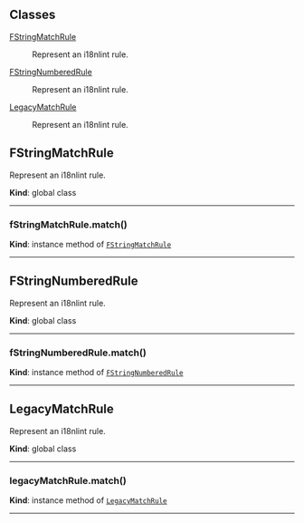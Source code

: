 ## Classes

<dl>
<dt><a href="#FStringMatchRule">FStringMatchRule</a></dt>
<dd><p>Represent an i18nlint rule.</p>
</dd>
<dt><a href="#FStringNumberedRule">FStringNumberedRule</a></dt>
<dd><p>Represent an i18nlint rule.</p>
</dd>
<dt><a href="#LegacyMatchRule">LegacyMatchRule</a></dt>
<dd><p>Represent an i18nlint rule.</p>
</dd>
</dl>

<a name="FStringMatchRule"></a>

## FStringMatchRule
Represent an i18nlint rule.

**Kind**: global class  

* * *

<a name="FStringMatchRule+match"></a>

### fStringMatchRule.match()
**Kind**: instance method of [<code>FStringMatchRule</code>](#FStringMatchRule)  

* * *

<a name="FStringNumberedRule"></a>

## FStringNumberedRule
Represent an i18nlint rule.

**Kind**: global class  

* * *

<a name="FStringNumberedRule+match"></a>

### fStringNumberedRule.match()
**Kind**: instance method of [<code>FStringNumberedRule</code>](#FStringNumberedRule)  

* * *

<a name="LegacyMatchRule"></a>

## LegacyMatchRule
Represent an i18nlint rule.

**Kind**: global class  

* * *

<a name="LegacyMatchRule+match"></a>

### legacyMatchRule.match()
**Kind**: instance method of [<code>LegacyMatchRule</code>](#LegacyMatchRule)  

* * *

